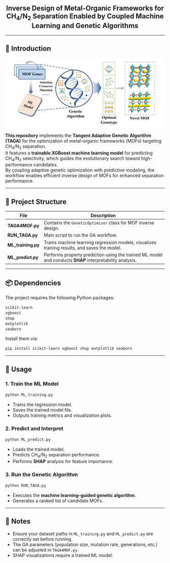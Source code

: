 <div align="center">

<h2>Inverse Design of Metal-Organic Frameworks for CH<sub>4</sub>/N<sub>2</sub> Separation Enabled by Coupled Machine Learning and Genetic Algorithms</h2>

</div>

---

## 📌 Introduction

<p align="center">
  <img src="./images/TOC.png" alt="TOC" width="600">
</p>

**This repository** implements the **Tangent Adaptive Genetic Algorithm (TAGA)** for the optimization of metal-organic frameworks (MOFs) targeting CH<sub>4</sub>/N<sub>2</sub> separation.  
It features a **trainable XGBoost machine learning model** for predicting CH<sub>4</sub>/N<sub>2</sub> selectivity, which guides the evolutionary search toward high-performance candidates.  
By coupling adaptive genetic optimization with predictive modeling, the workflow enables efficient inverse design of MOFs for enhanced separation performance.

---

## 📂 Project Structure

| File | Description |
|------|-------------|
| **TAGA4MOF.py** | Contains the `GeneticOptimizer` class for MOF inverse design. |
| **RUN_TAGA.py** | Main script to run the GA workflow. |
| **ML_training.py** | Trains machine learning regression models, visualizes training results, and saves the model. |
| **ML_predict.py** | Performs property prediction using the trained ML model and conducts **SHAP** interpretability analysis. |

---

## 📦 Dependencies
The project requires the following Python packages:
```bash
scikit-learn
xgboost
shap
matplotlib
seaborn
```

Install them via:
```bash
pip install scikit-learn xgboost shap matplotlib seaborn
```

---

## 🚀 Usage

### 1. Train the ML Model
```bash
python ML_training.py
```
- Trains the regression model.
- Saves the trained model file.
- Outputs training metrics and visualization plots.

### 2. Predict and Interpret
```bash
python ML_predict.py
```
- Loads the trained model.
- Predicts CH<sub>4</sub>/N<sub>2</sub> separation performance.
- Performs **SHAP** analysis for feature importance.

### 3. Run the Genetic Algorithm
```bash
python RUN_TAGA.py
```
- Executes the **machine learning–guided genetic algorithm**.
- Generates a ranked list of candidate MOFs.

---

## 📜 Notes
- Ensure your dataset paths in `ML_training.py` and `ML_predict.py` are correctly set before running.
- The GA parameters (population size, mutation rate, generations, etc.) can be adjusted in `TAGA4MOF.py`.
- SHAP visualizations require a trained ML model.

